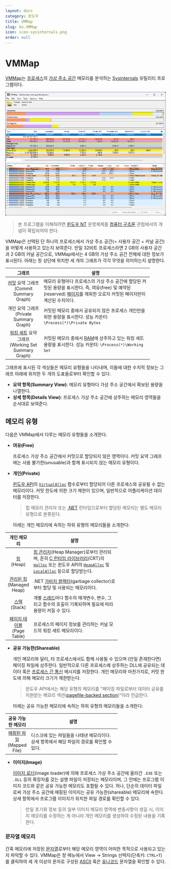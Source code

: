 ```yaml
---
layout: docs
category: 윈도우
title: VMMap
slug: ko.VMMap
icon: icon-sysinternals.png
order: null
---
```

# VMMap
[VMMap](https://learn.microsoft.com/en-us/sysinternals/downloads/vmmap)는 [프로세스](ko.Process)의 [가상 주소 공간](ko.Process#가상-주소-공간) 메모리를 분석하는 [Sysinternals](ko.Sysinternals) 유틸리티 프로그램이다.

![VMMap 유틸리티 프로그램](/images/docs/sysinternals/sysinternals_vmmap.png)

> 본 프로그램을 이해하려면 [윈도우 NT](ko.WindowsNT) 운영체제를 [컴퓨터 구조론](https://ko.wikipedia.org/wiki/컴퓨터_구조) 관점에서의 개념이 확립되어야 한다.

VMMap은 선택된 단 하나의 프로세스에서 가상 주소 공간(= 사용자 공간 + 커널 공간)을 어떻게 사용하고 있는지 보여준다. 만일 32비트 프로세스라면 2 GB의 사용자 공간과 2 GB의 커널 공간으로, VMMap에서는 4 GB의 가상 주소 공간 전체에 대한 정보가 표시된다. 아래는 창 상단에 위치한 세 개의 그래프가 각각 무엇을 의미하는지 설명한다.

<table style="width: 90%;">
<colgroup><col style="width: 25%"/><col style="width: 75%"/></colgroup>
<thead><tr><th>그래프</th><th>설명</th></tr></thead>
<tbody>
<tr><td style="text-align: center;"><a href="ko.Memory#커밋된-메모리">커밋</a> 요약 그래프<br/>(Commit Summary Graph)</td><td>메모리 유형마다 프로세스의 가상 주소 공간에 할당된 커밋된 용량을 표시한다. 즉, 여유(free) 및 예약된(reserved) <a href="ko.Process#페이지">페이지</a>를 제외한 오로지 커밋된 페이지만이 계산된 수치이다.</td></tr>
<tr><td style="text-align: center;">개인 요약 그래프<br/>(Private Summary Graph)</td><td>커밋된 메모리 중에서 공유되지 않은 프로세스 개인만을 위한 용량을 표시한다. 성능 카운터: <code>\Process(*)\Private Bytes</code></td></tr>
<tr><td style="text-align: center;"><a href="ko.Memory#워킹-세트">워킹 세트</a> 요약 그래프<br/>(Working Set Summary Graph)</td><td>커밋된 메모리 중에서 <a href="ko.Memory">RAM</a>에 상주하고 있는 워킹 세트 용량을 표시한다. 성능 카운터: <code>\Process(*)\Working Set</code></td></tr>
</tbody>
</table>

그래프에 표시된 각 색상들은 메모리 유형들을 나타내며, 이들에 대한 수치적 정보는 그래프 아래에 위치한 두 개의 도표들로부터 확인할 수 있다.

* **요약 항목(Summary View)**: 메모리 유형마다 가상 주소 공간에서 확보된 용량을 나열한다.
* **상세 항목(Details View)**: 프로세스 가상 주소 공간에 상주하는 메모리 영역들을 순서대로 보여준다.

## 메모리 유형
다음은 VMMap에서 다루는 메모리 유형들을 소개한다.

* **여유(Free)**

    프로세스 가상 주소 공간에서 커밋으로 할당되지 않은 영역이다. 커밋 요약 그래프에는 사용 불가한(unusable)과 함께 표시되지 않는 메모리 유형이다.

* **개인(Private)**

    [윈도우 API](ko.WinAPI)의 [`VirtualAlloc`](https://learn.microsoft.com/en-us/windows/win32/api/memoryapi/nf-memoryapi-virtualalloc) 함수로부터 할당되어 다른 프로세스와 공유될 수 없는 메모리이다. 커밋 한도에 의한 크기 제한이 있으며, 일반적으로 어플리케이션 데이터를 저장한다.

    > 힙 메모리 관리자 또는 [.NET](https://ko.wikipedia.org/wiki/닷넷) 런타임으로부터 할당된 메모리는 별도 메모리 유형으로 분류된다.

    아래는 개인 메모리에 속하는 하위 유형의 메모리들을 소개한다:

<table style="width: 70%;">
<thead><tr><th>개인 메모리</th><th>설명</th></tr></thead>
<colgroup><col style="width: 20%;"/><col style="width: 80%;"/></colgroup>
<tbody>
<tr><td style="text-align: center;"><a href="https://ko.wikipedia.org/wiki/동적_메모리_할당#힙_영역">힙</a><br/>(Heap)</td><td><a href="https://www.ibm.com/docs/en/i/7.2?topic=memory-heap-manager">힙 관리자</a>(Heap Manager)로부터 관리되며, 흔히 <a href="https://ko.wikipedia.org/wiki/런타임_라이브러리">C 런타임 라이브러리</a>(CRT)의 <a href="https://learn.microsoft.com/en-us/cpp/c-runtime-library/reference/malloc"><code>malloc</code></a> 또는 윈도우 API의 <a href="https://learn.microsoft.com/en-us/windows/win32/api/heapapi/nf-heapapi-heapalloc"><code>HeapAlloc</code></a> 및 <a href="https://learn.microsoft.com/en-us/windows/win32/api/winbase/nf-winbase-localalloc"><code>LocalAlloc</code></a> 등으로 할당받는다.</td></tr>
<tr><td style="text-align: center;"><a href="https://ko.wikipedia.org/wiki/쓰레기_수집_(컴퓨터_과학)">관리된 힙</a><br/>(Managed Heap)</td><td>.NET <a href="https://learn.microsoft.com/en-us/dotnet/standard/garbage-collection/">가비지 컬렉터</a>(garbage collector)로부터 할당 및 사용되는 메모리이다.</td></tr>
<tr><td style="text-align: center;"><a href="https://ko.wikipedia.org/wiki/콜_스택">스택</a><br/>(Stack)</td><td>개별 <a href="ko.Process#스레드">스레드</a>마다 함수의 매개변수, 변수, 그리고 함수의 호출이 기록되하며 필요에 따라 용량이 커질 수 있다.</td></tr>
<tr><td style="text-align: center;"><a href="https://ko.wikipedia.org/wiki/페이지_테이블">페이지 테이블</a><br/>(Page Table)</td><td>프로세스의 페이지 정보를 관리하는 커널 모드의 워킹 세트 메모리이다.</td></tr>
</tbody>
</table>

* **공유 가능한(Shareable)**

    개인 메모리와 달리, 타 프로세스에서도 함께 사용될 수 있으며 (만일 존재한다면) 페이징 파일에 상주한다. 일반적으로 다른 프로세스에 상주하는 DLL에 공유되는 데이터 혹은 [프로세스 간 통신](https://ko.wikipedia.org/wiki/프로세스_간_통신) 메시지를 저장한다. 개인 메모리와 마찬가지로, 커밋 한도에 의해 메모리 크기가 제한받는다.

    > 윈도우 API에서는 해당 유형의 메모리를 "페이징 파일로부터 데이터 공유를 지원받는 메모리 섹션([pagefile-backed section](https://learn.microsoft.com/en-us/windows-hardware/drivers/kernel/file-backed-and-page-file-backed-sections))"이라 언급한다.

    아래는 공유 가능한 메모리에 속하는 하위 유형의 메모리들을 소개한다:

<table style="width: 70%;">
<thead><tr><th>공유 가능한 메모리</th><th>설명</th></tr></thead>
<colgroup><col style="width: 20%;"/><col style="width: 80%;"/></colgroup>
<tbody>
<tr><td style="text-align: center;"><a href="https://ko.wikipedia.org/wiki/메모리_맵_파일">매핑된 파일</a><br/>(Mapped File)</td><td>디스크에 있는 파일들을 나태낸 메모리이다. 상세 항목에서 해당 파일의 경로를 확인할 수 있다.</td></tr>
</tbody>
</table>

* **이미지(Image)**

    [이미지 로더](https://www.oreilly.com/library/view/windows-internals-sixth/9780735671294/ch03s10.html)(image loader)에 의해 프로세스 가상 주소 공간에 올라간 `.EXE` 또는 `.DLL` 등의 확장자를 갖는 실행 파일이 저장되는 메모리이며, 그 안에는 프로그램 이미지 코드와 같은 공유 가능한 메모리도 포함될 수 있다. 허나, 단순히 데이터 파일로써 가상 주소 공간에 매핑된 이미지는 공유 가능한(shareable) 메모리에 속한다. 상세 항목에서 프로그램 이미지가 위치한 파일 경로를 확인할 수 있다.

    > 만일 초기화 정보 등의 일부 이미지 메모리 영역에 변동사항이 생길 시, 이미지 메모리를 수정하는 게 아니라 개인 메모리를 생성하여 수정된 내용을 기록한다.

### 문자열 메모리
간혹 메모리에 저장된 [문자열](ko.C#문자열)로부터 해당 메모리 영역이 어떠한 목적으로 사용되고 있는지 파악할 수 있다. VMMap은 창 메뉴에서 View → Strings 선택지(단축키: `CTRL+T`)를 클릭하여 세 개 이상의 문자로 구성된 [ASCII](https://ko.wikipedia.org/wiki/ASCII) 혹은 [유니코드](https://ko.wikipedia.org/wiki/유니코드) 문자열을 확인할 수 있다.
